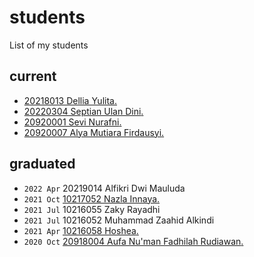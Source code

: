 # students
List of my students


## current
+ [20218013 Dellia Yulita](https://github.com/dell-phys)[.](current/20218013-dellia-yulita/README.md)
+ [20220304 Septian Ulan Dini](https://github.com/septianulandini)[.](current/20220304-septian-ulan-dini/README.md)
+ [20920001 Sevi Nurafni](https://github.com/sevinurafni)[.](current/20920001-sevi-nurafni/README.md)
+ [20920007 Alya Mutiara Firdausyi](https://github.com/alyafirdausyi)[.](current/20920007-alya-mutiara-firdausyi/README.md)

## graduated
+ `2022 Apr` 20219014 Alfikri Dwi Mauluda
+ `2021 Oct` [10217052 Nazla Innaya](https://github.com/NazlaInnaya95)[.](current/10217052-nazla-innaya/README.md)
+ `2021 Jul` 10216055 Zaky Rayadhi
+ `2021 Jul` 10216052 Muhammad Zaahid Alkindi
+ `2021 Apr` [10216058 Hoshea](https://github.com/hoshea314)[.](graduated/10216058-hoshea/README.md)
+ `2020 Oct` [20918004 Aufa Nu'man Fadhilah Rudiawan](https://github.com/aufarudiawan)[.](graduated/20918004-aufa-numan-fadhilah-rudiawan/README.md)
